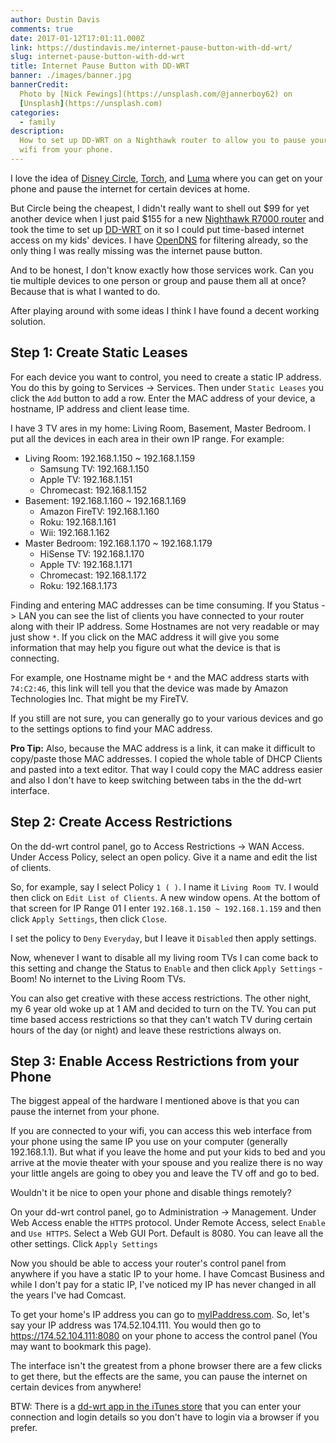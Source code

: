 ```yaml
---
author: Dustin Davis
comments: true
date: 2017-01-12T17:01:11.000Z
link: https://dustindavis.me/internet-pause-button-with-dd-wrt/
slug: internet-pause-button-with-dd-wrt
title: Internet Pause Button with DD-WRT
banner: ./images/banner.jpg
bannerCredit:
  Photo by [Nick Fewings](https://unsplash.com/@jannerboy62) on
  [Unsplash](https://unsplash.com)
categories:
  - family
description:
  How to set up DD-WRT on a Nighthawk router to allow you to pause your home
  wifi from your phone.
---
```


I love the idea of [Disney Circle](https://meetcircle.com/circle/pause/),
[Torch](https://mytorch.com), and [Luma](https://lumahome.com) where you can get
on your phone and pause the internet for certain devices at home.

But Circle being the cheapest, I didn't really want to shell out
$99 for yet another device when I just paid $155 for a new
[Nighthawk R7000 router](http://amzn.to/2jAaF2K) and took the time to set up
[DD-WRT](http://dd-wrt.com/) on it so I could put time-based internet access on
my kids' devices. I have [OpenDNS](https://www.opendns.com) for filtering
already, so the only thing I was really missing was the internet pause button.

And to be honest, I don't know exactly how those services work. Can you tie
multiple devices to one person or group and pause them all at once? Because that
is what I wanted to do.

After playing around with some ideas I think I have found a decent working
solution.

## Step 1: Create Static Leases

For each device you want to control, you need to create a static IP address. You
do this by going to Services -> Services. Then under `Static Leases` you click
the `Add` button to add a row. Enter the MAC address of your device, a hostname,
IP address and client lease time.

I have 3 TV ares in my home: Living Room, Basement, Master Bedroom. I put all
the devices in each area in their own IP range. For example:

- Living Room: 192.168.1.150 ~ 192.168.1.159
  - Samsung TV: 192.168.1.150
  - Apple TV: 192.168.1.151
  - Chromecast: 192.168.1.152
- Basement: 192.168.1.160 ~ 192.168.1.169
  - Amazon FireTV: 192.168.1.160
  - Roku: 192.168.1.161
  - Wii: 192.168.1.162
- Master Bedroom: 192.168.1.170 ~ 192.168.1.179
  - HiSense TV: 192.168.1.170
  - Apple TV: 192.168.1.171
  - Chromecast: 192.168.1.172
  - Roku: 192.168.1.173

Finding and entering MAC addresses can be time consuming. If you Status -> LAN
you can see the list of clients you have connected to your router along with
their IP address. Some Hostnames are not very readable or may just show `*`. If
you click on the MAC address it will give you some information that may help you
figure out what the device is that is connecting.

For example, one Hostname might be `*` and the MAC address starts with
`74:C2:46`, this link will tell you that the device was made by Amazon
Technologies Inc. That might be my FireTV.

If you still are not sure, you can generally go to your various devices and go
to the settings options to find your MAC address.

**Pro Tip:** Also, because the MAC address is a link, it can make it difficult
to copy/paste those MAC addresses. I copied the whole table of DHCP Clients and
pasted into a text editor. That way I could copy the MAC address easier and also
I don't have to keep switching between tabs in the the dd-wrt interface.

## Step 2: Create Access Restrictions

On the dd-wrt control panel, go to Access Restrictions -> WAN Access. Under
Access Policy, select an open policy. Give it a name and edit the list of
clients.

So, for example, say I select Policy `1 ( )`. I name it `Living Room TV`. I
would then click on `Edit List of Clients`. A new window opens. At the bottom of
that screen for IP Range 01 I enter `192.168.1.150 ~ 192.168.1.159` and then
click `Apply Settings`, then click `Close`.

I set the policy to `Deny` `Everyday`, but I leave it `Disabled` then apply
settings.

Now, whenever I want to disable all my living room TVs I can come back to this
setting and change the Status to `Enable` and then click `Apply Settings` -
Boom! No internet to the Living Room TVs.

You can also get creative with these access restrictions. The other night, my 6
year old woke up at 1 AM and decided to turn on the TV. You can put time based
access restrictions so that they can't watch TV during certain hours of the day
(or night) and leave these restrictions always on.

## Step 3: Enable Access Restrictions from your Phone

The biggest appeal of the hardware I mentioned above is that you can pause the
internet from your phone.

If you are connected to your wifi, you can access this web interface from your
phone using the same IP you use on your computer (generally 192.168.1.1). But
what if you leave the home and put your kids to bed and you arrive at the movie
theater with your spouse and you realize there is no way your little angels are
going to obey you and leave the TV off and go to bed.

Wouldn't it be nice to open your phone and disable things remotely?

On your dd-wrt control panel, go to Administration -> Management. Under Web
Access enable the `HTTPS` protocol. Under Remote Access, select `Enable` and
`Use HTTPS`. Select a Web GUI Port. Default is 8080. You can leave all the other
settings. Click `Apply Settings`

Now you should be able to access your router's control panel from anywhere if
you have a static IP to your home. I have Comcast Business and while I don't pay
for a static IP, I've noticed my IP has never changed in all the years I've had
Comcast.

To get your home's IP address you can go to
[myIPaddress.com](http://www.myipaddress.com/show-my-ip-address/). So, let's say
your IP address was 174.52.104.111. You would then go to
https://174.52.104.111:8080 on your phone to access the control panel (You may
want to bookmark this page).

The interface isn't the greatest from a phone browser there are a few clicks to
get there, but the effects are the same, you can pause the internet on certain
devices from anywhere!

BTW: There is a
[dd-wrt app in the iTunes store](https://itunes.apple.com/us/app/dd-wrt/id556621431?mt=8)
that you can enter your connection and login details so you don't have to login
via a browser if you prefer.
